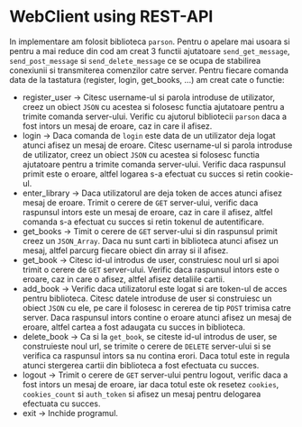 # WebClient using REST-API
In implementare am folosit biblioteca `parson`. Pentru o apelare mai usoara
si pentru a mai reduce din cod am creat 3 functii ajutatoare `send_get_message`,
`send_post_message` si `send_delete_message` ce se ocupa de stabilirea conexiunii si 
transmiterea comenzilor catre server. Pentru fiecare comanda data de la tastatura (register,
login, get_books, ...) am creat cate o functie:
* register_user -> Citesc username-ul si parola introduse de utilizator, creez
	un obiect `JSON` cu acestea si folosesc functia ajutatoare pentru a trimite comanda
	server-ului. Verific cu ajutorul bibliotecii `parson` daca a fost intors un mesaj
	de eroare, caz in care il afisez.
* login -> Daca comanda de `login` este data de un utilizator deja logat atunci afisez un
	mesaj de eroare. Citesc username-ul si parola introduse de utilizator, creez
	un obiect `JSON` cu acestea si folosesc functia ajutatoare pentru a trimite comanda
	server-ului. Verific daca raspunsul primit este o eroare, altfel logarea s-a efectuat
	cu succes si retin cookie-ul.
* enter_library -> Daca utilizatorul are deja token de acces atunci afisez mesaj de eroare.
	Trimit o cerere de `GET` server-ului, verific daca raspunsul intors este un mesaj de eroare,
	caz in care il afisez, altfel comanda s-a efectuat cu succes si retin tokenul de autentificare.
* get_books -> Timit o cerere de `GET` server-ului si din raspunsul primit creez un `JSON_Array`. 
	Daca nu sunt carti in biblioteca atunci afisez un mesaj, altfel parcurg fiecare obiect
	din array si il afisez.
* get_book -> Citesc id-ul introdus de user, construiesc noul url si apoi trimit o cerere de `GET` 
	server-ului. Verific daca raspunsul intors este o eroare, caz in care o afisez, altfel
	afisez detaliile cartii.
* add_book -> Verific daca utilizatorul este logat si are token-ul de acces pentru biblioteca.
	Citesc datele introduse de user si construiesc un obiect `JSON` cu ele, pe care il folosesc
	in cererea de tip `POST` trimisa catre server. Daca raspunsul intors contine o eroare atunci afisez
	un mesaj de eroare, altfel cartea a fost adaugata cu succes in biblioteca.
* delete_book -> Ca si la `get_book`, se citeste id-ul introdus de user, se construieste noul url, se 
	trimite o cerere de `DELETE` server-ului si se verifica ca raspunsul intors sa nu contina erori. Daca
	totul este in regula atunci stergerea cartii din biblioteca a fost efectuata cu succes.
* logout -> Trimit o cerere de `GET` server-ului pentru logout, verific daca a fost intors un mesaj de eroare,
	iar daca totul este ok resetez `cookies`, `cookies_count` si `auth_token` si afisez un mesaj pentru
	delogarea efectuata cu succes.
* exit -> Inchide programul.
